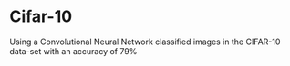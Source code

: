 # Cifar-10
Using a Convolutional Neural Network classified images in the CIFAR-10 data-set with an accuracy of 79%

